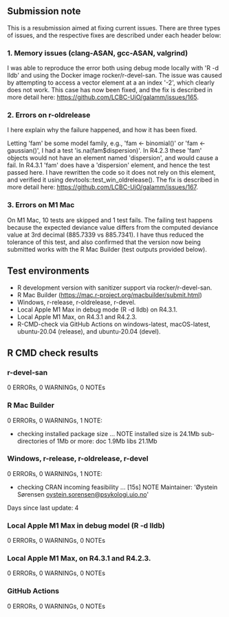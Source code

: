 ## Submission note

This is a resubmission aimed at fixing current issues. There are three types of 
issues, and the respective fixes are described under each header below:

### 1. Memory issues (clang-ASAN, gcc-ASAN, valgrind)

I was able to reproduce the error both using debug mode locally with 'R -d lldb'
and using the Docker image rocker/r-devel-san. 
The issue was caused by attempting to access a vector element at a an index 
'-2', which clearly does not work. This case has now been fixed, and the fix is 
described in more detail here: https://github.com/LCBC-UiO/galamm/issues/165.

### 2. Errors on r-oldrelease

I here explain why the failure happened, and how it has been fixed.

Letting 'fam' be some model family, e.g., 'fam <- binomial()' or 
'fam <- gaussian()', I had a test 'is.na(fam$dispersion)'. In R4.2.3 these 
'fam' objects would not have an element named 'dispersion', and would cause a
fail. In R4.3.1 'fam' does have a 'dispersion' element, and
hence the test passed here. I have rewritten the code so it does not rely on
this element, and verified it using devtools::test_win_oldrelease(). The fix
is described in more detail here: https://github.com/LCBC-UiO/galamm/issues/167.

### 3. Errors on M1 Mac

On M1 Mac, 10 tests are skipped and 1 test fails. The failing test happens
because the expected deviance value differs from the computed deviance value
at 3rd decimal (885.7339 vs 885.7341). I have thus reduced the tolerance of this
test, and also confirmed that the version now being submitted works with the 
R Mac Builder (test outputs provided below).


## Test environments

* R development version with sanitizer support via rocker/r-devel-san.
* R Mac Builder (https://mac.r-project.org/macbuilder/submit.html)
* Windows, r-release, r-oldrelease, r-devel.
* Local Apple M1 Max in debug mode (R -d lldb) on R4.3.1.
* Local Apple M1 Max, on R4.3.1 and R4.2.3.
* R-CMD-check via GitHub Actions on windows-latest, macOS-latest, 
  ubuntu-20.04 (release), and ubuntu-20.04 (devel).


## R CMD check results

### r-devel-san

0 ERRORs, 0 WARNINGs, 0 NOTEs

### R Mac Builder

0 ERRORs, 0 WARNINGs, 1 NOTE:

* checking installed package size ... NOTE
  installed size is 24.1Mb
  sub-directories of 1Mb or more:
    doc    1.9Mb
    libs  21.1Mb

### Windows, r-release, r-oldrelease, r-devel

0 ERRORs, 0 WARNINGs, 1 NOTE:

* checking CRAN incoming feasibility ... [15s] NOTE
Maintainer: 'Øystein Sørensen <oystein.sorensen@psykologi.uio.no>'

Days since last update: 4

### Local Apple M1 Max in debug model (R -d lldb)

0 ERRORs, 0 WARNINGs, 0 NOTEs

### Local Apple M1 Max, on R4.3.1 and R4.2.3.

0 ERRORs, 0 WARNINGs, 0 NOTEs

### GitHub Actions

0 ERRORs, 0 WARNINGs, 0 NOTEs
